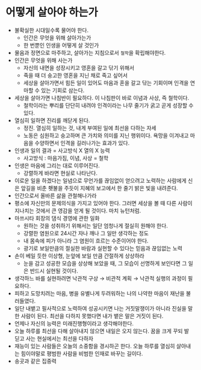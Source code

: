# 어떻게 살아야 하는가

* 불확실한 시대일수록 물어야 한다.
  * 인간은 무엇을 위해 살아가는가
  * 한 번뿐인 인생을 어떻게 살 것인가
* 물음과 정면으로 마주하고, 살아가는 지침으로서 `철학`을 확립해야한다.
* 인간은 무엇을 위해 사는가
  * 자신의 내면을 성장시키고 영혼을 갈고 닦기 위해서
  * 죽을 때 더 숭고한 영혼을 지닌 채로 죽고 싶어서
  * 세상을 살아가면서 힘든 일이 있어도 마음과 혼을 갈고 닦는 기회이며 인격을 연마할 수 있는 기회로 삼는다.
* 세상을 살아가면 나침반이 필요하다. 이 나침판이 바로 이념과 사상, 즉 철학이다.
  * 철학이라는 뿌리를 단단히 내려야 인격이라는 나무 줄기가 굵고 곧게 성장할 수 있다.
* 열심히 일하면 진리를 깨닫게 된다.
  * 정진. 열심히 일하는 것, 내게 부여된 일에 최선을 다하는 자세
  * 노동은 심원하고 숭고하며 큰 가치와 의미를 지닌 행위이다. 욕망을 이겨내고 마음을 수양하면서 인격을 길러나가는 효과가 있다.
* 인생과 일의 결과 = 사고방식 X 열의 X 능력
  * 사고방식 : 마음가짐, 이념, 사상 = 철학
* 인생은 마음에 그리는 대로 이루어진다.
  * 강렬하게 바라면 현실로 나타난다.
* 이로운 일을 하겠다는 일념으로 무언가를 끊임없이 얻으려고 노력하는 사람에게 신은 앞길을 비춘 횃불을 주듯이 지혜의 보고에서 한 줄기 밝은 빛을 내려준다.
* 인간으로서 올바른 삶을 관철해나가라
* 평소에 자신만의 문제의식을 가지고 있어야 한다. 그러면 세상을 볼 때 다른 사람이 지나치는 것에서 큰 영감을 얻게 될 것이다. 마치 뉴턴처럼.
* 마쓰시타 회장의 댐식 경영에 관한 일화
  * 원하는 것을 성취하기 위해서는 일단 엄청나게 절실히 원해야 한다.
  * 강렬한 염원으로 24시간 자나 깨나 그 일만 생각하는 정도
  * 내 몸속에 피가 아니라 그 염원이 흐르는 수준이어야 한다.
  * 광기로 보일만큼의 절실한 바람과 실현할 수 있다는 믿음과 끊임없는 노력
* 손이 베일 듯한 이상형, 눈앞에 보일 만큼 간절하게 상상하라
  * 눈을 감고 성공한 모습을 상상해 보았을 때, 그 모습이 선명하게 보인다면 그 일은 반드시 실현될 것이다.
* 생각하느 바를 실현하려면 낙관적 구상 → 비관적 계획 → 낙관적 실행의 과정이 필요하다.
* 피하고 도망치려는 마음, 병을 유별나게 두려워하는 나의 나약한 마음이 재난을 불러들였다.
* 일단 내뱉고 필사적으로 노력하여 성공시키면 나는 거짓말쟁이가 아니라 진실을 말한 사람이 된다. 최선을 다하지 못했다면 내가 뱉은 말은 거짓이 된다.
* 언제나 자신의 능력은 미래진행형이라고 생각해야한다.
* 오늘 하루를 최선을 다해 살아내지 않으면 내일은 오지 않는다. 꿈을 크게 꾸되 발 딛고 사는 현실에서는 최선을 다하자
* 재능이 있는 사람들은 오늘의 소중함을 경시하곤 한다. 오늘 하루를 열심히 살아내는 힘이야말로 평범한 사람을 비범한 인재로 바꾸는 길이다.
* 송곳과 같은 집중력
